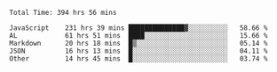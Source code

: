 
<!--START_SECTION:waka-->

```text
Total Time: 394 hrs 56 mins

JavaScript    231 hrs 39 mins ██████████████▓░░░░░░░░░░   58.66 %
AL            61 hrs 51 mins  ████░░░░░░░░░░░░░░░░░░░░░   15.66 %
Markdown      20 hrs 18 mins  █▒░░░░░░░░░░░░░░░░░░░░░░░   05.14 %
JSON          16 hrs 13 mins  █░░░░░░░░░░░░░░░░░░░░░░░░   04.11 %
Other         14 hrs 45 mins  █░░░░░░░░░░░░░░░░░░░░░░░░   03.74 %
```

<!--END_SECTION:waka-->











